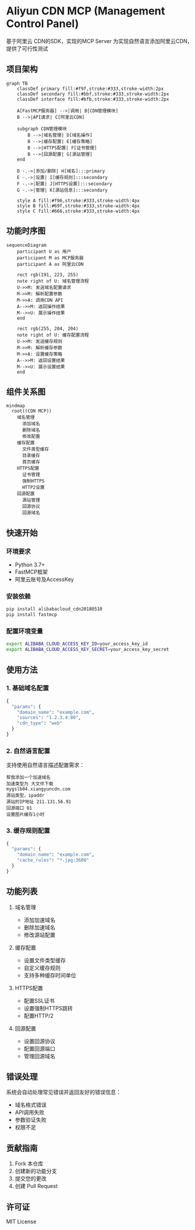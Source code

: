 # Aliyun CDN MCP (Management Control Panel)

基于阿里云 CDN的SDK，实现的MCP Server 为实现自然语言添加阿里云CDN，提供了可行性测试

## 项目架构

```mermaid
graph TB
    classDef primary fill:#f9f,stroke:#333,stroke-width:2px
    classDef secondary fill:#bbf,stroke:#333,stroke-width:2px
    classDef interface fill:#bfb,stroke:#333,stroke-width:2px

    A[FastMCP服务器] -->|调用| B[CDN管理模块]
    B -->|API请求| C[阿里云CDN]
    
    subgraph CDN管理模块
        B -->|域名管理| D[域名操作]
        B -->|缓存配置| E[缓存策略]
        B -->|HTTPS配置| F[证书管理]
        B -->|回源配置| G[源站管理]
    end

    D -.->|添加/删除| H[域名]:::primary
    E -.->|设置| I[缓存规则]:::secondary
    F -.->|配置| J[HTTPS设置]:::secondary
    G -.->|管理| K[源站信息]:::secondary

    style A fill:#f96,stroke:#333,stroke-width:4px
    style B fill:#69f,stroke:#333,stroke-width:4px
    style C fill:#666,stroke:#333,stroke-width:4px
```

## 功能时序图

```mermaid
sequenceDiagram
    participant U as 用户
    participant M as MCP服务器
    participant A as 阿里云CDN

    rect rgb(191, 223, 255)
    note right of U: 域名管理流程
    U->>M: 发送域名配置请求
    M->>M: 解析配置参数
    M->>A: 调用CDN API
    A-->>M: 返回操作结果
    M-->>U: 展示操作结果
    end

    rect rgb(255, 204, 204)
    note right of U: 缓存配置流程
    U->>M: 发送缓存规则
    M->>M: 解析缓存参数
    M->>A: 设置缓存策略
    A-->>M: 返回设置结果
    M-->>U: 展示设置结果
    end
```

## 组件关系图

```mermaid
mindmap
  root((CDN MCP))
    域名管理
      添加域名
      删除域名
      修改配置
    缓存配置
      文件类型缓存
      目录缓存
      首页缓存
    HTTPS配置
      证书管理
      强制HTTPS
      HTTP2设置
    回源配置
      源站管理
      回源协议
      回源域名
```

## 快速开始

### 环境要求
- Python 3.7+
- FastMCP框架
- 阿里云账号及AccessKey

### 安装依赖
```bash
pip install alibabacloud_cdn20180510
pip install fastmcp
```

### 配置环境变量
```bash
export ALIBABA_CLOUD_ACCESS_KEY_ID=your_access_key_id
export ALIBABA_CLOUD_ACCESS_KEY_SECRET=your_access_key_secret
```

## 使用方法

### 1. 基础域名配置
```python
{
  "params": {
    "domain_name": "example.com",
    "sources": "1.2.3.4:80",
    "cdn_type": "web"
  }
}
```

### 2. 自然语言配置
支持使用自然语言描述配置需求：
```text
帮我添加一个加速域名
加速类型为 大文件下载
mygslb04.xiangyuncdn.com
源站类型，ipaddr
源站的IP地址 211.131.56.91
回源端口 81
设置图片缓存1小时
```

### 3. 缓存规则配置
```python
{
  "params": {
    "domain_name": "example.com",
    "cache_rules": "*.jpg:3600"
  }
}
```

## 功能列表

1. 域名管理
   - 添加加速域名
   - 删除加速域名
   - 修改源站配置

2. 缓存配置
   - 设置文件类型缓存
   - 自定义缓存规则
   - 支持多种缓存时间单位

3. HTTPS配置
   - 配置SSL证书
   - 设置强制HTTPS跳转
   - 配置HTTP/2

4. 回源配置
   - 设置回源协议
   - 配置回源端口
   - 管理回源域名

## 错误处理

系统会自动处理常见错误并返回友好的错误信息：

- 域名格式错误
- API调用失败
- 参数验证失败
- 权限不足

## 贡献指南

1. Fork 本仓库
2. 创建新的功能分支
3. 提交您的更改
4. 创建 Pull Request

## 许可证

MIT License 
